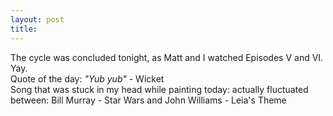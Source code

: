 ```yaml
---
layout: post
title: 
---
```


The cycle was concluded tonight, as Matt and I watched Episodes V and VI. Yay.
<br>
Quote of the day: <i>"Yub yub"</i> - Wicket
<br>
Song that was stuck in my head while painting today: actually fluctuated between: Bill Murray - Star Wars and John Williams - Leia's Theme
